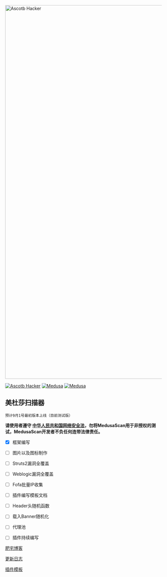<img src="https://github.com/Ascotbe/Hacker-program/blob/master/hacker.jpg" width="1200" alt="Ascotb Hacker" /> 

[![Ascotb Hacker](https://img.shields.io/badge/Ascotbe-Medusa%20Scan-green)](https://github.com/Ascotbe/Medusa)
[![Medusa](https://img.shields.io/badge/Version-0.04-red)](https://github.com/Ascotbe/Medusa)
[![Medusa](https://img.shields.io/badge/LICENSE-GPL-ff69b4)](https://github.com/Ascotbe/Medusa)

美杜莎扫描器
-
    预计9月1号最初版本上线（目前测试版）

**请使用者遵守 [中华人民共和国网络安全法](http://www.cac.gov.cn/2016-11/07/c_1119867116.htm)，勿将MedusaScan用于非授权的测试，MedusaScan开发者不负任何连带法律责任。**

- [x] 框架编写
- [ ] 图片以及图标制作
- [ ] Struts2漏洞全覆盖
- [ ] Weblogic漏洞全覆盖
- [ ] Fofa批量IP收集
- [ ] 插件编写模板文档
- [ ] Header头随机函数
- [ ] 载入Banner随机化
- [ ] 代理池
- [ ] 插件持续编写


[肥宅博客](https://ascotbe.github.io)   


[更新日志](/UpDataLog/README.md)

[插件模板]()
